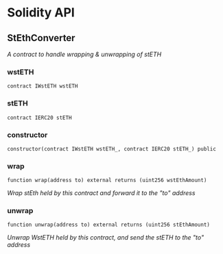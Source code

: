 # Solidity API

## StEthConverter

_A contract to handle wrapping & unwrapping of stETH_

### wstETH

```solidity
contract IWstETH wstETH
```

### stETH

```solidity
contract IERC20 stETH
```

### constructor

```solidity
constructor(contract IWstETH wstETH_, contract IERC20 stETH_) public
```

### wrap

```solidity
function wrap(address to) external returns (uint256 wstEthAmount)
```

_Wrap stEth held by this contract and forward it to the "to" address_

### unwrap

```solidity
function unwrap(address to) external returns (uint256 stEthAmount)
```

_Unwrap WstETH held by this contract, and send the stETH to the "to" address_

